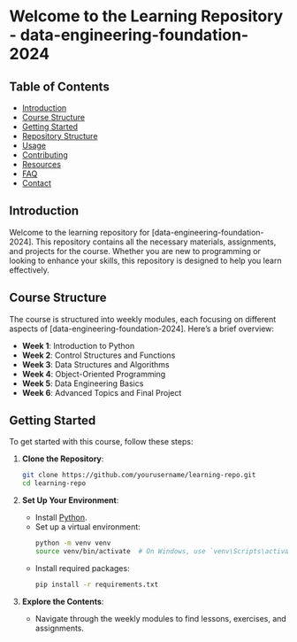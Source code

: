 
# Welcome to the Learning Repository - data-engineering-foundation-2024

## Table of Contents
- [Introduction](#introduction)
- [Course Structure](#course-structure)
- [Getting Started](#getting-started)
- [Repository Structure](#repository-structure)
- [Usage](#usage)
- [Contributing](#contributing)
- [Resources](#resources)
- [FAQ](#faq)
- [Contact](#contact)

## Introduction
Welcome to the learning repository for [data-engineering-foundation-2024]. This repository contains all the necessary materials, assignments, and projects for the course. Whether you are new to programming or looking to enhance your skills, this repository is designed to help you learn effectively.

## Course Structure
The course is structured into weekly modules, each focusing on different aspects of [data-engineering-foundation-2024]. Here’s a brief overview:
- **Week 1**: Introduction to Python
- **Week 2**: Control Structures and Functions
- **Week 3**: Data Structures and Algorithms
- **Week 4**: Object-Oriented Programming
- **Week 5**: Data Engineering Basics
- **Week 6**: Advanced Topics and Final Project

## Getting Started
To get started with this course, follow these steps:

1. **Clone the Repository**:
    ```bash
    git clone https://github.com/yourusername/learning-repo.git
    cd learning-repo
    ```

2. **Set Up Your Environment**:
    - Install [Python](https://www.python.org/downloads/).
    - Set up a virtual environment:
        ```bash
        python -m venv venv
        source venv/bin/activate  # On Windows, use `venv\Scripts\activate`
        ```
    - Install required packages:
        ```bash
        pip install -r requirements.txt
        ```

3. **Explore the Contents**:
    - Navigate through the weekly modules to find lessons, exercises, and assignments.
